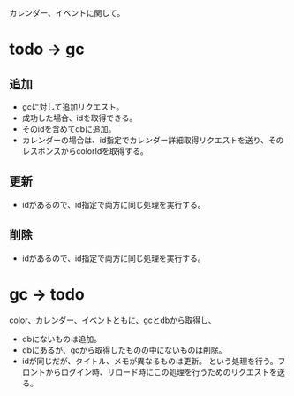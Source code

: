 カレンダー、イベントに関して。
# todo → gc
## 追加
- gcに対して追加リクエスト。
- 成功した場合、idを取得できる。
- そのidを含めてdbに追加。
- カレンダーの場合は、id指定でカレンダー詳細取得リクエストを送り、そのレスポンスからcolorIdを取得する。

## 更新
- idがあるので、id指定で両方に同じ処理を実行する。

## 削除
- idがあるので、id指定で両方に同じ処理を実行する。

# gc → todo
color、カレンダー、イベントともに、gcとdbから取得し、
- dbにないものは追加。
- dbにあるが、gcから取得したものの中にないものは削除。
- idが同じだが、タイトル、メモが異なるものは更新。
という処理を行う。フロントからログイン時、リロード時にこの処理を行うためのリクエストを送る。